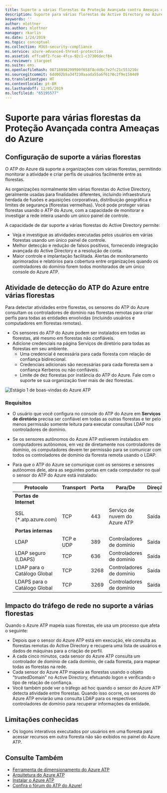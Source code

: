 ```yaml
---
title: Suporte a várias florestas da Proteção Avançada contra Ameaças do Azure | Microsoft Docs
description: Suporte para várias florestas do Active Directory no Azure ATP.
keywords: ''
author: mlottner
ms.author: mlottner
manager: rkarlin
ms.date: 1/24/2019
ms.topic: conceptual
ms.collection: M365-security-compliance
ms.service: azure-advanced-threat-protection
ms.assetid: effca0f2-fcae-4fca-92c1-c37306decf84
ms.reviewer: itargoet
ms.suite: ems
ms.openlocfilehash: 00718998299590f658f8cdd6c7e2fc21c553210c
ms.sourcegitcommit: 6dd002b5a34f230aaada55a6f6178c2f9e1584d9
ms.translationtype: HT
ms.contentlocale: pt-BR
ms.lasthandoff: 12/05/2019
ms.locfileid: "65195577"
---
```

# <a name="azure-advanced-threat-protection-multi-forest-support"></a>Suporte para várias florestas da Proteção Avançada contra Ameaças do Azure


## <a name="multi-forest-support-set-up"></a>Configuração de suporte a várias florestas 

O ATP do Azure dá suporte a organizações com várias florestas, permitindo monitorar a atividade e criar perfis de usuários facilmente entre as florestas. 

As organizações normalmente têm várias florestas do Active Directory, geralmente usadas para finalidades diferentes, incluindo infraestrutura herdada de fusões e aquisições corporativas, distribuição geográfica e limites de segurança (florestas vermelhas). Você pode proteger várias florestas usando o ATP do Azure, com a capacidade de monitorar e investigar a rede inteira usando um único painel de controle.

A capacidade de dar suporte a várias florestas do Active Directory permite:
-   Veja e investigue as atividades executadas pelos usuários em várias florestas usando um único painel de controle. 
-   Melhor detecção e redução de falsos positivos, fornecendo integração avançada do Active Directory e a resolução de conta. 
-   Maior controle e implantação facilitada. Alertas de monitoramento aprimorados e relatórios para cobertura entre organizações quando os controladores do domínio forem todos monitorados de um único console do Azure ATP.


## <a name="azure-atp-detection-activity-across-multiple-forests"></a>Atividade de detecção do ATP do Azure entre várias florestas 

Para detectar atividades entre florestas, os sensores do ATP do Azure consultam os controladores de domínio nas florestas remotas para criar perfis para todas as entidades envolvidas (incluindo usuários e computadores em florestas remotas). 

- Os sensores do ATP do Azure podem ser instalados em todas as florestas, até mesmo em florestas não confiáveis.
- Adicione credenciais na página Serviços de diretório para todas as florestas em seu ambiente. 
    - Uma credencial é necessária para cada floresta com relação de confiança bidirecional. 
    - Credenciais adicionais são necessárias para cada floresta sem a confiança Kerberos ou não confiáveis. 
    - Limite de dez florestas por instância do ATP do Azure. Fale com o suporte se sua organização tiver mais de dez florestas. 

![Estágio 1 de boas-vindas do Azure ATP](media/directory-services-add-no-trust-forests.png)

### <a name="requirements"></a>Requisitos 

- O usuário que você configura no console do ATP do Azure em **Serviços de diretório** precisa ser confiável em todas as outras florestas e ter pelo menos permissão somente leitura para executar consultas LDAP nos controladores de domínio.
- Se os sensores autônomos do Azure ATP estiverem instalados em computadores autônomos, em vez de diretamente nos controladores de domínio, os computadores devem ter permissão para se comunicar com todos os controladores de domínio da floresta remota usando o LDAP. 

- Para que o ATP do Azure se comunique com os sensores e sensores autônomos dele, abra as seguintes portas em cada computador no qual o sensor do ATP do Azure está instalado:
 
  |Protocolo|Transport|Porta|Para/De|Direção|
  |----|----|----|----|----|
  |**Portas de Internet**||||
  |SSL (*.atp.azure.com)|TCP|443|Serviço de nuvem do Azure ATP|Saída|
  |**Portas internas**||||           
  |LDAP|TCP e UDP|389|Controladores de domínio|Saída|
  |LDAP seguro (LDAPS)|TCP|636|Controladores de domínio|Saída|
  |LDAP para o Catálogo Global|TCP|3268|Controladores de domínio|Saída|
  |LDAPS para o Catálogo Global|TCP|3269|Controladores de domínio|Saída|


## <a name="multi-forest-support-network-traffic-impact"></a>Impacto do tráfego de rede no suporte a várias florestas 

Quando o Azure ATP mapeia suas florestas, ele usa um processo que afeta o seguinte:

-   Depois que o sensor do Azure ATP está em execução, ele consulta as florestas remotas do Active Directory e recupera uma lista de usuários e dados de máquinas para a criação de perfil.
-   A cada cinco minutos, cada sensor do Azure ATP consulta um controlador de domínio de cada domínio, de cada floresta, para mapear todas as florestas na rede.
-   Cada sensor do Azure ATP mapeia as florestas usando o objeto "trustedDomain" no Active Directory, efetuando logon e verificando o tipo de relação de confiança.
-   Você também pode ver o tráfego ad hoc quando o sensor do Azure ATP detecta atividade entre florestas. Quando isso ocorre, os sensores do Azure ATP enviarão uma consulta LDAP para os respectivos controladores de domínio para recuperar informações da entidade. 

## <a name="known-limitations"></a>Limitações conhecidas
-   Os logons interativos executados por usuários em uma floresta para acessar recursos em outra floresta não são exibidos no painel do Azure ATP.



## <a name="see-also"></a>Consulte Também
- [Ferramenta de dimensionamento do Azure ATP](http://aka.ms/aatpsizingtool)
- [Arquitetura do Azure ATP](atp-architecture.md)
- [Instalar o Azure ATP](install-atp-step1.md)
- [Confira o fórum do ATP do Azure!](https://aka.ms/azureatpcommunity)

